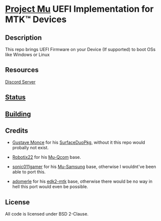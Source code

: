 # [Project Mu](https://microsoft.github.io/mu/) UEFI Implementation for MTK™ Devices

<!-- ![Banner](https://github.com/sonic011gamer/Mu-Samsung/blob/main/Pictures/Banner.png) -->

## Description

This repo brings UEFI Firmware on your Device (If supported) to boot OSs like Windows or Linux

## Resources

[Discord Server](https://discord.gg/Dx2QgMx7Sv)

## [Status](Status.md)

## [Building](Building.md)

<!-- ## [Guides](https://github.com/sonic011gamer/UEFI-Guides/blob/main/Mu-Samsung/README.md) -->

## Credits

- [Gustave Monce](https://github.com/gus33000) for his [SurfaceDuoPkg](https://github.com/WOA-Project/SurfaceDuoPkg), without it this repo would probally not exist.

- [Robotix22](https://github.com/Robotix22) for his [Mu-Qcom](https://github.com/Robotix22/Mu-Qcom) base. 

- [sonic011gamer](https://github.com/sonic011gamer) for his [Mu-Samsung](https://github.com/sonic011gamer/Mu-Samsung) base, otherwise I wouldnt've been able to port this.

- [adomerle](https://github.com/adomerle) for his [edk2-mtk](https://github.com/adomerle/edk2-mtk) base, otherwise there would be no way in hell this port would even be possible.

## License

All code is licensed under BSD 2-Clause.
